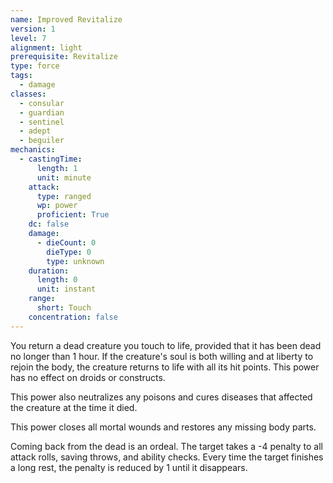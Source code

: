 ```yaml
---
name: Improved Revitalize
version: 1
level: 7
alignment: light
prerequisite: Revitalize
type: force
tags:
  - damage
classes:
  - consular
  - guardian
  - sentinel
  - adept
  - beguiler
mechanics:
  - castingTime:
      length: 1
      unit: minute
    attack:
      type: ranged
      wp: power
      proficient: True
    dc: false
    damage:
      - dieCount: 0
        dieType: 0
        type: unknown
    duration:
      length: 0
      unit: instant
    range:
      short: Touch
    concentration: false
---
```

You return a dead creature you touch to life, provided that it has been dead no longer than 1 hour. If the creature's soul is both willing and at liberty to rejoin the body, the creature returns to life with all its hit points. This power has no effect on droids or constructs.	

This power also neutralizes any poisons and cures diseases that affected the creature at the time it died. 

This power closes all mortal wounds and restores any missing body parts.	

Coming back from the dead is an ordeal. The target takes a -4 penalty to all attack rolls, saving throws, and ability checks. Every time the target finishes a long rest, the penalty is reduced by 1 until it disappears.
    